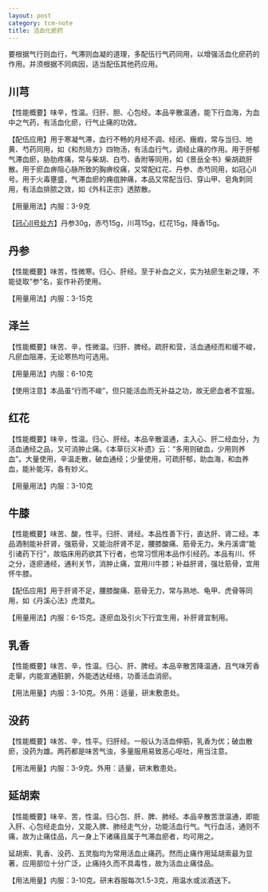 ```yaml
---
layout: post
category: tcm-note
title: 活血化瘀药
---
```


要根据气行则血行，气滞则血凝的道理，多配伍行气药同用，以增强活血化瘀药的作用。并须根据不同病因，适当配伍其他药应用。

## 川芎 ##

【性能概要】味辛，性温。归肝、胆、心包经。本品辛散温通，能下行血海，为血中之气药，有活血化瘀，行气止痛的功效。

【配伍应用】用于寒凝气滞，血行不畅的月经不调、经闭、癥瘕，常与当归、地黄、芍药同用，如《和剂局方》四物汤，有活血行气，调经止痛的作用。用于肝郁气滞血瘀，胁肋疼痛，常与柴胡、白芍、香附等同用，如《景岳全书》柴胡疏肝散。用于瘀血痹阻心脉所致的胸痹绞痛，又常配红花、丹参、赤芍同用，如冠心II号。用于火毒壅盛，气滞血瘀的痈疽肿痛，本品又常配当归、穿山甲、皂角刺同用，有活血排脓之效，如《外科正宗》透脓散。

【用量用法】内服：3-9克
	
【[冠心II号处方](http://www.wiki8.com/guanxin.A2.F2hao_57283/)】丹参30g，赤芍15g，川芎15g，红花15g，降香15g。

## 丹参 ##

【性能概要】味苦，性微寒。归心、肝经。至于补血之义，实为袪瘀生新之理，不能徒取“参”名，妄作补药使用。

【用量用法】内服：3-15克

## 泽兰 ##

【性能概要】味苦、辛，性微温。归肝、脾经。疏肝和营，活血通经而和缓不峻，凡瘀血阻滞，无论寒热均可选用。

【用量用法】内服：6-10克

【使用注意】本品虽“行而不峻”，但只能活血而无补益之功，故无瘀血者不宜服。

## 红花 ##

【性能概要】味辛，性温。归心、肝经。本品辛散温通，主入心、肝二经血分，为活血通经之品，又可消肿止痛。《本草衍义补遗》云：“多用则破血，少用则养血”。大量使用，辛温走散，破血通经；少量使用，可疏肝郁，助血海，和血养血，能补能泻，各有妙义。

【用量用法】内服：3-10克

## 牛膝 ##

【性能概要】味苦、酸，性平。归肝、肾经。本品性善下行，直达肝、肾二经。本品酒制能补肝肾，强筋骨，又能治肝肾不足，腰膝酸痛、筋骨无力。朱丹溪谓“能引诸药下行”，故临床用药欲其下行者，也常习惯用本品作引经药。本品有川、怀之分，逐瘀通经，通利关节，消肿止痛，宜用川牛膝；补益肝肾，强壮筋骨，宜用怀牛膝。

【配伍应用】用于肝肾不足，腰膝酸痛、筋骨无力，常与熟地、龟甲、虎骨等同用，如《丹溪心法》虎潜丸。

【用量用法】内服：6-15克。逐瘀血及引火下行宜生用，补肝肾宜制用。

## 乳香 ##

【性能概要】味苦、辛，性温。归心、肝、脾经。本品辛散苦降温通，且气味芳香走窜，内能宣通脏腑，外能透达经络，功善活血消瘀。

【用法用量】内服：3-10克。外用：适量，研末敷患处。

## 没药 ##

【性能概要】味苦、辛，性平。归肝经。一般认为活血伸筋，乳香为优；破血散瘀，没药为雄。两药都是味苦气浊，多量服用易致恶心呕吐，用当注意。

【用法用量】内服：3-9克。外用：适量，研末敷患处。

## 延胡索 ##

【性能概要】味辛、苦，性温。归心包、肝、脾、肺经。本品辛散苦泄温通，即能入肝、心包经走血分，又能入脾、肺经走气分，功能活血行气。气行血活，通则不痛，故为止痛佳品，凡一身上下诸痛且属于气滞血瘀者，均可用之。

延胡索、乳香、没药、五灵脂均为常用活血止痛药。然而止痛作用延胡索最为显著，应用部位十分广泛，止痛持久而不具毒性，故为活血止痛佳品。

【用法用量】内服：3-10克。研末吞服每次1.5-3克，用温水或淡酒送下。